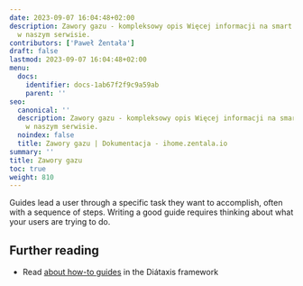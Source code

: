 ```yaml
---
date: 2023-09-07 16:04:48+02:00
description: Zawory gazu - kompleksowy opis Więcej informacji na smart home znajdziesz
  w naszym serwisie.
contributors: ['Paweł Żentała']
draft: false
lastmod: 2023-09-07 16:04:48+02:00
menu:
  docs:
    identifier: docs-1ab67f2f9c9a59ab
    parent: ''
seo:
  canonical: ''
  description: Zawory gazu - kompleksowy opis Więcej informacji na smart home znajdziesz
    w naszym serwisie.
  noindex: false
  title: Zawory gazu | Dokumentacja - ihome.zentala.io
summary: ''
title: Zawory gazu
toc: true
weight: 810
---
```



Guides lead a user through a specific task they want to accomplish, often with a sequence of steps. Writing a good guide requires thinking about what your users are trying to do.

## Further reading

- Read [about how-to guides](https://diataxis.fr/how-to-guides/) in the Diátaxis framework
